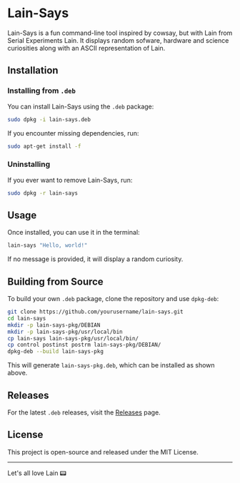 # Lain-Says

Lain-Says is a fun command-line tool inspired by cowsay, but with Lain from Serial Experiments Lain. It displays random sofware, hardware and science curiosities along with an ASCII representation of Lain.

## Installation

### Installing from `.deb`
You can install Lain-Says using the `.deb` package:

```bash
sudo dpkg -i lain-says.deb
```

If you encounter missing dependencies, run:
```bash
sudo apt-get install -f
```

### Uninstalling
If you ever want to remove Lain-Says, run:
```bash
sudo dpkg -r lain-says
```

## Usage
Once installed, you can use it in the terminal:
```bash
lain-says "Hello, world!"
```

If no message is provided, it will display a random curiosity.

## Building from Source
To build your own `.deb` package, clone the repository and use `dpkg-deb`:

```bash
git clone https://github.com/yourusername/lain-says.git
cd lain-says
mkdir -p lain-says-pkg/DEBIAN
mkdir -p lain-says-pkg/usr/local/bin
cp lain-says lain-says-pkg/usr/local/bin/
cp control postinst postrm lain-says-pkg/DEBIAN/
dpkg-deb --build lain-says-pkg
```

This will generate `lain-says-pkg.deb`, which can be installed as shown above.

## Releases
For the latest `.deb` releases, visit the [Releases](https://github.com/yourusername/lain-says/releases) page.

## License
This project is open-source and released under the MIT License.

---

Let's all love Lain 📟




